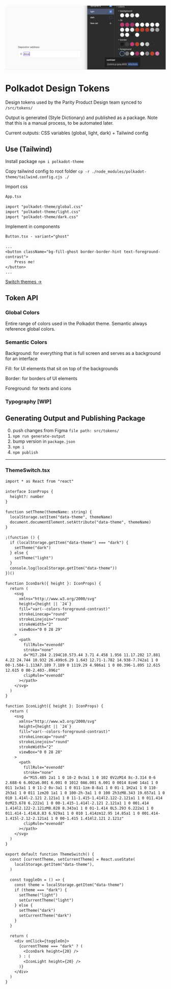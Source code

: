 ![Tokens in Figma](./src/assets/image-1.png)

# Polkadot Design Tokens

Design tokens used by the Parity Product Design team synced to `/src/tokens/`

Output is generated (Style Dictionary) and published as a package. Note that this is a manual process, to be automated later.

Current outputs: CSS variables (global, light, dark) + Tailwind config

## Use (Tailwind)

Install package
`npm i polkadot-theme`

Copy tailwind config to root folder
`cp -r ./node_modules/polkadot-theme/tailwind.config.cjs ./`

Import css

```
App.tsx

import "polkadot-theme/global.css"
import "polkadot-theme/light.css"
import "polkadot-theme/dark.css"
```

Implement in components

```
Button.tsx - variant="ghost"

...
<button className="bg-fill-ghost border-border-hint text-foreground-contrast">
    Press me!
</button>
...
```

[Switch themes ->](https://github.com/dnlklmn/polkadot-theme#themeswitchtsx)

## Token API

### Global Colors

Entire range of colors used in the Polkadot theme.
Semantic always reference global colors.

### Semantic Colors

Background: for everything that is full screen and serves as a background for an interface

Fill: for UI elements that sit on top of the backgrounds

Border: for borders of UI elements

Foreground: for texts and icons

### Typography [WIP]

## Generating Output and Publishing Package

0. push changes from Figma `file path: src/tokens/`
1. `npm run generate-output`
2. bump version in `package.json`
3. `npm i`
4. `npm publish`

---

### ThemeSwitch.tsx

```
import * as React from "react"

interface IconProps {
  height?: number
}

function setTheme(themeName: string) {
  localStorage.setItem("data-theme", themeName)
  document.documentElement.setAttribute("data-theme", themeName)
}

;(function () {
  if (localStorage.getItem("data-theme") === "dark") {
    setTheme("dark")
  } else {
    setTheme("light")
  }
  console.log(localStorage.getItem("data-theme"))
})()

function IconDark({ height }: IconProps) {
  return (
    <svg
      xmlns="http://www.w3.org/2000/svg"
      height={height || `24`}
      fill="var(--colors-foreground-contrast)"
      strokeLinecap="round"
      strokeLinejoin="round"
      strokeWidth="2"
      viewBox="0 0 28 29"
    >
      <path
        fillRule="evenodd"
        stroke="none"
        d="M17.284 2.194C10.573.44 3.71 4.458 1.956 11.17.202 17.881 4.22 24.744 10.932 26.499c6.29 1.643 12.71-1.782 14.938-7.742a1 1 0 00-1.584-1.113A7.189 7.189 0 1119.29 4.986a1 1 0 00.396-1.895 12.615 12.615 0 00-2.403-.896z"
        clipRule="evenodd"
      ></path>
    </svg>
  )
}

function IconLight({ height }: IconProps) {
  return (
    <svg
      xmlns="http://www.w3.org/2000/svg"
      height={height || `24`}
      fill="var(--colors-foreground-contrast)"
      strokeLinecap="round"
      strokeLinejoin="round"
      strokeWidth="2"
      viewBox="0 0 28 28"
    >
      <path
        fillRule="evenodd"
        stroke="none"
        d="M15.485 2a1 1 0 10-2 0v3a1 1 0 102 0V2zM14 8c-3.314 0-6 2.688-6 6.002a6.001 6.001 0 1012 0A6.001 6.001 0 0014 8zm0 14a1 1 0 011 1v3a1 1 0 11-2 0v-3a1 1 0 011-1zm-8-8a1 1 0 01-1 1H2a1 1 0 110-2h3a1 1 0 011 1zm20 1a1 1 0 100-2h-3a1 1 0 100 2h3zM8.343 19.657a1 1 0 010 1.414l-2.121 2.121a1 1 0 11-1.415-1.414l2.122-2.121a1 1 0 011.414 0zM23.678 6.222a1 1 0 00-1.415-1.414l-2.121 2.121a1 1 0 001.414 1.414l2.122-2.121zM8.828 8.343a1 1 0 01-1.414 0L5.293 6.222a1 1 0 011.414-1.414L8.83 6.929a1 1 0 010 1.414zm12.95 14.85a1 1 0 001.414-1.415l-2.12-2.121a1 1 0 00-1.415 1.414l2.121 2.121z"
        clipRule="evenodd"
      ></path>
    </svg>
  )
}

export default function ThemeSwitch() {
  const [currentTheme, setCurrentTheme] = React.useState(
    localStorage.getItem("data-theme"),
  )

  const toggleOn = () => {
    const theme = localStorage.getItem("data-theme")
    if (theme === "dark") {
      setTheme("light")
      setCurrentTheme("light")
    } else {
      setTheme("dark")
      setCurrentTheme("dark")
    }
  }

  return (
    <div onClick={toggleOn}>
      {currentTheme === "dark" ? (
        <IconDark height={20} />
      ) : (
        <IconLight height={20} />
      )}
    </div>
  )
}

```
